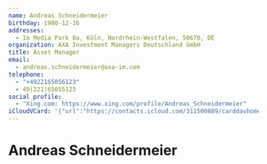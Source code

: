 ```yaml
---
name: Andreas Schneidermeier
birthday: 1980-12-16
addresses:
  - Im Media Park 8a, Köln, Nordrhein-Westfalen, 50670, DE
organization: AXA Investment Managers Deutschland GmbH
title: Asset Manager
email:
  - andreas.schneidermeier@axa-im.com
telephone:
  - "+4922165056123"
  - 49|221|65055123
social profile:
  - "Xing.com: https://www.xing.com/profile/Andreas_Schneidermeier"
iCloudVCard: '{"url":"https://contacts.icloud.com/311500889/carddavhome/card/NDlkZTZkOTUtNGEyNC00Y2IxLThhMDItOWY4NWM4ZjU1YmVk.vcf","etag":"\"kmfhcum5\"","data":"BEGIN:VCARD\r\nVERSION:3.0\r\nFN:\r\nN:Schneidermeier;Andreas;;;\r\nUID:49de6d95-4a24-4cb1-8a02-9f85c8f55bed\r\nBDAY;VALUE=date:1980-12-16\r\nADR:;;Im Media Park 8a;Köln;Nordrhein-Westfalen;50670;DE;\r\nitem1.X-ABLABEL:Work\r\nitem2.X-ABLABEL:Work\r\nitem3.X-ABLABEL:Work\r\nPRODID:-//Apple Inc.//iOS 10.2.1//EN\r\nREV:2025-04-03T22:13:24Z\r\nORG:AXA Investment Managers Deutschland GmbH;\r\nTITLE:Asset Manager\r\nEMAIL:andreas.schneidermeier@axa-im.com\r\nTEL:+4922165056123\r\nTEL:49|221|65055123\r\n;VALUE=uri:https://gateway.icloud.com/contacts/311500889/ck/card/ad8944db1a\r\n faf29065591a2b110d4468\r\nX-SOCIALPROFILE;type=xing.com;x-user=Andreas_Schneidermeier:https://www.xin\r\n g.com/profile/Andreas_Schneidermeier\r\nEND:VCARD"}'
---
```

# Andreas Schneidermeier